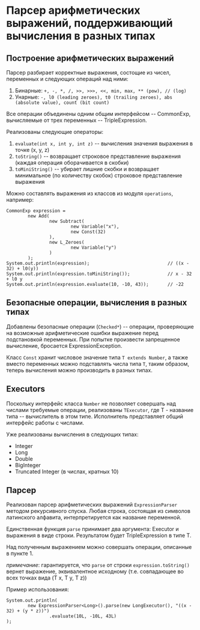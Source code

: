 # Парсер арифметических выражений, поддерживающий вычисления в разных типах

## Построение арифметических выражений

Парсер разбирает корректные выражения, состощие из чисел, переменных и следующих операций над ними:

  1. Бинарные: `+, -, *, /, >>, >>>, <<, min, max, ** (pow), // (log)`
  1. Унарные: `-, l0 (leading zeroes), t0 (trailing zeroes), abs (absolute value), count (bit count)`
  
Все операции объединены одним общим интерфейсом -- CommonExp, вычисляемые от трех переменных -- TripleExpression.

Реализованы следующие операторы:

  1. `evaluate(int x, int y, int z)` -- вычисления значения выражения в точке (x, y, z)
  1. `toString()` -- возвращает строковое представление выражения (каждая операция оборачивается в скобки)
  1. `toMiniString()` -- убирает лишние скобки и возвращает минимальное (по количеству скобок) строковое представление выражения

Можно составлять выражения из классов из модуля `operations`, например:

```
CommonExp expression =
        new Add(
                new Subtract(
                        new Variable("x"),
                        new Const(32)
                ),
                new L_Zeroes(
                        new Variable("y")
                )
        );
System.out.println(expression);                             // ((x - 32) + l0(y))
System.out.println(expression.toMiniString());              // x - 32 + l0 y
System.out.println(expression.evaluate(10, -10, 43));       // -22
```

## Безопасные операции, вычисления в разных типах

Добавлены безопасные операции (`Checked*`) -- операции, проверяющие на возможные арифметические ошибки выражение перед подстановкой переменных. При попытке произвести запрещенное вычисление, бросается ExpressionException. 

Класс `Const` хранит числовое значение типа `T extends Number`, а также вместо переменных можно подставлять числа типа `T`, таким образом, теперь вычисления можно производить в разных типах.

## Executors

Поскольку интерфейс класса `Number` не позволяет совершать над числами требуемые операции, реализованы `TExecutor`, где T - название типа -- вычислитель в этом типе. Исполнитель представляет общий интерфейс работы с числами. 

Уже реализованы вычисления в следующих типах:
* Integer
* Long
* Double
* BigInteger
* Truncated Integer (в числах, кратных 10)

## Парсер 

Реализован парсер арифметических выражений `ExpressionParser` методом рекурсивного спуска. Любая строка, состоящая из символов латинского алфавита, интерпретируется как название переменной. 

Единственная функция `parse` принимает два аргумента: Executor<T> и выражения в виде строки. Результатом будет TripleExpression в типе T.

Над полученным выражением можно совершать операции, описанные в пункте 1.

_примечание_: гарантируется, что `parse` от строки `expression.toString()` вернет выражение, эквивалентное исходному (т.е. совпадающее во всех точках вида (T x, T y, T z)) 

Пример использования:

```
System.out.println(
        new ExpressionParser<Long>().parse(new LongExecutor(), "((x - 32) + (y * z))")
                .evaluate(10L, -10L, 43L)
);
```
